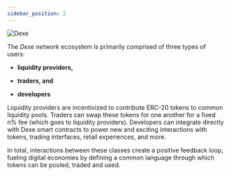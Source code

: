 ```yaml
---
sidebar_position: 2
---
```


![Dexe](https://gblobscdn.gitbook.com/assets%2F-Mhotv2zTrDxVpUVbvU0%2F-Miwdyu32BwsRDRdPJiT%2F-MiweFMaEVzGhOd4_f92%2Fimg02.png?alt=media&token=40949a95-cee2-43bd-96f2-02e704a8186a)

The *Dexe network* ecosystem is primarily comprised of three types of users:

 - **liquidity providers,**

 - **traders, and**

 - **developers**

Liquidity providers are incentivized to contribute ERC-20 tokens to common liquidity pools. Traders can swap these tokens for one another for a fixed n% fee (which goes to liquidity providers). Developers can integrate directly with Dexe smart contracts to power new and exciting interactions with tokens, trading interfaces, retail experiences, and more.

In total, interactions between these classes create a positive feedback loop, fueling digital economies by defining a common language through which tokens can be pooled, traded and used.